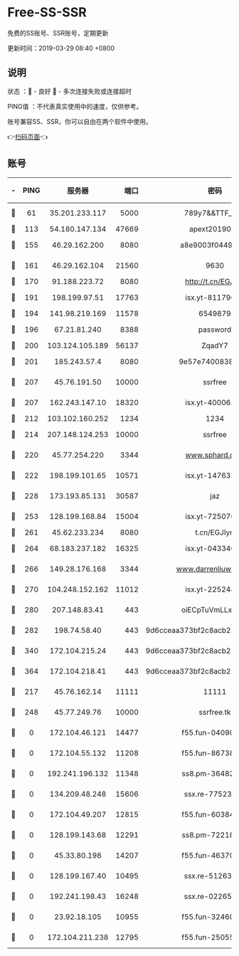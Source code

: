 # Free-SS-SSR

免费的SS账号、SSR账号，定期更新

更新时间：2019-03-29 08:40 +0800

## 说明

状态     ：🙂 - 良好 🙁 - 多次连接失败或连接超时

PING值   ：不代表真实使用中的速度，仅供参考。

账号兼容SS、SSR，你可以自由在两个软件中使用。

👉[扫码页面](https://liesauer.github.io/Free-SS-SSR/)👈

## 账号

|-|PING|服务器|端口|密码|加密方式|区域|
|:----:|:----:|:-----:|-----:|:----:|:----:|:----:|
|🙂|61|35.201.233.117|5000|789y7&&TTF_+><|aes-256-cfb|US|
|🙂|113|54.180.147.134|47669|apext2019001|chacha20|KR|
|🙂|155|46.29.162.200|8080|a8e9003f0449cea5|chacha20-ietf|RU|
|🙂|161|46.29.162.104|21560|9630|aes-128-ctr|RU|
|🙂|170|91.188.223.72|8080|http://t.cn/EGJIyrl|rc4-md5|RU|
|🙂|191|198.199.97.51|17763|isx.yt-81179662|aes-256-cfb|US|
|🙂|194|141.98.219.169|11578|6549879|chacha20|US|
|🙂|196|67.21.81.240|8388|password|aes-256-cfb|US|
|🙂|200|103.124.105.189|56137|ZqadY7|chacha20|US|
|🙂|201|185.243.57.4|8080|9e57e7400838a01e|chacha20-ietf|US|
|🙂|207|45.76.191.50|10000|ssrfree|aes-256-cfb|SG|
|🙂|207|162.243.147.10|18320|isx.yt-40006100|aes-256-cfb|US|
|🙂|212|103.102.160.252|1234|1234|rc4-md5|JP|
|🙂|214|207.148.124.253|10000|ssrfree|aes-256-cfb|SG|
|🙂|220|45.77.254.220|3344|www.sphard.com|aes-256-cfb|SG|
|🙂|222|198.199.101.65|10571|isx.yt-14763389|aes-256-cfb|US|
|🙂|228|173.193.85.131|30587|jaz|aes-256-cfb|US|
|🙂|253|128.199.168.84|15004|isx.yt-72507623|aes-256-cfb|SG|
|🙂|261|45.62.233.234|8080|t.cn/EGJIyrl|rc4-md5|CA|
|🙂|264|68.183.237.182|16325|isx.yt-04334006|aes-256-cfb|SG|
|🙂|266|149.28.176.168|3344|www.darrenliuwei.com|aes-256-cfb|AU|
|🙂|270|104.248.152.162|11012|isx.yt-22524807|aes-256-cfb|SG|
|🙂|280|207.148.83.41|443|oiECpTuVmLLxk4Ts|aes-256-cfb|AU|
|🙂|282|198.74.58.40|443|9d6cceaa373bf2c8acb22e60b6a58be6|aes-256-cfb|US|
|🙂|340|172.104.215.24|443|9d6cceaa373bf2c8acb22e60b6a58be6|aes-256-cfb|US|
|🙂|364|172.104.218.41|443|9d6cceaa373bf2c8acb22e60b6a58be6|aes-256-cfb|US|
|🙂|217|45.76.162.14|11111|11111|aes-256-cfb|SG|
|🙂|248|45.77.249.76|10000|ssrfree.tk|aes-256-cfb|SG|
|🙁|0|172.104.46.121|14477|f55.fun-04090442|aes-256-cfb|SG|
|🙁|0|172.104.55.132|11208|f55.fun-86738977|aes-256-cfb|SG|
|🙁|0|192.241.196.132|11348|ss8.pm-36482567|aes-256-cfb|US|
|🙁|0|134.209.48.248|15606|ssx.re-77523677|aes-256-cfb|US|
|🙁|0|172.104.49.207|12815|f55.fun-60384843|aes-256-cfb|SG|
|🙁|0|128.199.143.68|12291|ss8.pm-72218941|aes-256-cfb|SG|
|🙁|0|45.33.80.198|14207|f55.fun-46370894|aes-256-cfb|US|
|🙁|0|128.199.167.40|10495|ssx.re-51263032|aes-256-cfb|SG|
|🙁|0|192.241.198.43|16248|ssx.re-02265507|aes-256-cfb|US|
|🙁|0|23.92.18.105|10955|f55.fun-32460118|aes-256-cfb|US|
|🙁|0|172.104.211.238|12795|f55.fun-25055177|aes-256-cfb|US|
